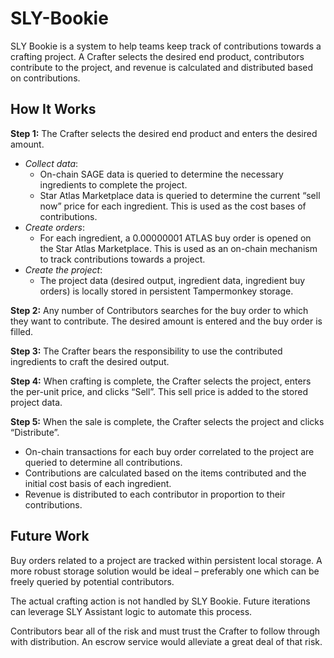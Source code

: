 # SLY-Bookie
SLY Bookie is a system to help teams keep track of contributions towards a crafting project. A Crafter selects the desired end product, contributors contribute to the project, and revenue is calculated and distributed based on contributions.

## How It Works
**Step 1:** The Crafter selects the desired end product and enters the desired amount.
* *Collect data*:
  * On-chain SAGE data is queried to determine the necessary ingredients to complete the project.
  * Star Atlas Marketplace data is queried to determine the current “sell now” price for each ingredient. This is used as the cost bases of contributions.
* *Create orders*:
  * For each ingredient, a 0.00000001 ATLAS buy order is opened on the Star Atlas Marketplace. This is used as an on-chain mechanism to track contributions towards a project.
* *Create the project*:
  * The project data (desired output, ingredient data, ingredient buy orders) is locally stored in persistent Tampermonkey storage.

**Step 2:** Any number of Contributors searches for the buy order to which they want to contribute. The desired amount is entered and the buy order is filled.

**Step 3:** The Crafter bears the responsibility to use the contributed ingredients to craft the desired output.

**Step 4:** When crafting is complete, the Crafter selects the project, enters the per-unit price, and clicks “Sell”. This sell price is added to the stored project data.

**Step 5:** When the sale is complete, the Crafter selects the project and clicks “Distribute”.
* On-chain transactions for each buy order correlated to the project are queried to determine all contributions.
* Contributions are calculated based on the items contributed and the initial cost basis of each ingredient.
* Revenue is distributed to each contributor in proportion to their contributions.

## Future Work
Buy orders related to a project are tracked within persistent local storage. A more robust storage solution would be ideal – preferably one which can be freely queried by potential contributors.

The actual crafting action is not handled by SLY Bookie. Future iterations can leverage SLY Assistant logic to automate this process.

Contributors bear all of the risk and must trust the Crafter to follow through with distribution. An escrow service would alleviate a great deal of that risk.
